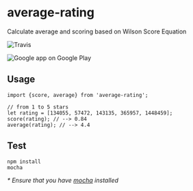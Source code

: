 # average-rating
Calculate  average and scoring based on Wilson Score Equation

![Travis](https://travis-ci.org/ndaidong/average-rating.svg?branch=master)

![Google app on Google Play](http://i.imgur.com/NgQX5OW.png)

## Usage

```
import {score, average} from 'average-rating';

// from 1 to 5 stars
let rating = [134055, 57472, 143135, 365957, 1448459];
score(rating); // --> 0.84
average(rating); // --> 4.4
```


## Test

```
npm install
mocha
```

 _* Ensure that you have [mocha](https://mochajs.org/) installed_
